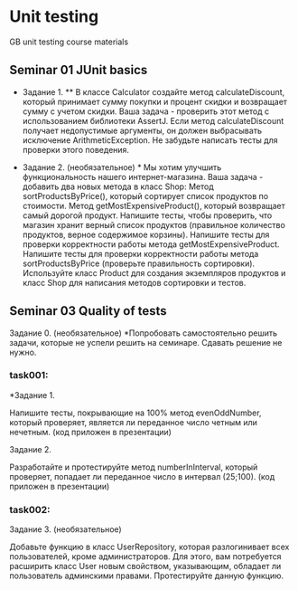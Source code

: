 # Unit testing
GB unit testing course materials
## Seminar 01 JUnit basics  

* Задание 1. ** В классе Calculator создайте метод calculateDiscount, который принимает сумму покупки и процент скидки и возвращает сумму с учетом скидки. Ваша задача - проверить этот метод с использованием библиотеки AssertJ. Если метод calculateDiscount получает недопустимые аргументы, он должен выбрасывать исключение ArithmeticException. Не забудьте написать тесты для проверки этого поведения.

* Задание 2. (необязательное) *
Мы хотим улучшить функциональность нашего интернет-магазина. Ваша задача - добавить два новых метода в класс Shop:
Метод sortProductsByPrice(), который сортирует список продуктов по стоимости. Метод getMostExpensiveProduct(), который возвращает самый дорогой продукт. Напишите тесты, чтобы проверить, что магазин хранит верный список продуктов (правильное количество продуктов, верное содержимое корзины).
Напишите тесты для проверки корректности работы метода getMostExpensiveProduct. Напишите тесты для проверки корректности работы метода sortProductsByPrice (проверьте правильность сортировки). Используйте класс Product для создания экземпляров продуктов и класс Shop для написания методов сортировки и тестов.  

## Seminar 03 Quality of tests
Задание 0. (необязательное) *Попробовать самостоятельно решить задачи, которые не успели решить на семинаре. 
Сдавать решение не нужно.
### task001:
*Задание 1.

Напишите тесты, покрывающие на 100% метод evenOddNumber, который проверяет, является ли переданное число четным или 
нечетным. (код приложен в презентации)

Задание 2.

Разработайте и протестируйте метод numberInInterval, который проверяет, попадает ли переданное число в 
интервал (25;100). (код приложен в презентации)

### task002:
Задание 3.  (необязательное)

Добавьте функцию в класс UserRepository, которая разлогинивает всех пользователей, кроме администраторов. Для этого, 
вам потребуется расширить класс User новым свойством, указывающим, обладает ли пользователь админскими правами. 
Протестируйте данную функцию.